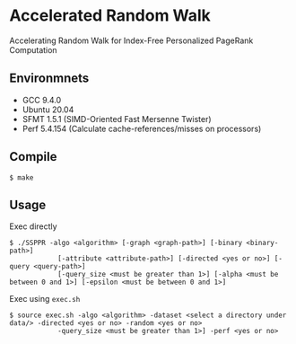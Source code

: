 # Accelerated Random Walk
Accelerating Random Walk for Index-Free Personalized PageRank Computation

## Environmnets
- GCC 9.4.0
- Ubuntu 20.04
- SFMT 1.5.1 (SIMD-Oriented Fast Mersenne Twister)
- Perf 5.4.154 (Calculate cache-references/misses on processors)

## Compile
```
$ make
```

## Usage

Exec directly

```
$ ./SSPPR -algo <algorithm> [-graph <graph-path>] [-binary <binary-path>]
            [-attribute <attribute-path>] [-directed <yes or no>] [-query <query-path>]
            [-query_size <must be greater than 1>] [-alpha <must be between 0 and 1>] [-epsilon <must be between 0 and 1>]
```

Exec using `exec.sh` 

```
$ source exec.sh -algo <algorithm> -dataset <select a directory under data/> -directed <yes or no> -random <yes or no> 
            -query_size <must be greater than 1>] -perf <yes or no>
```
